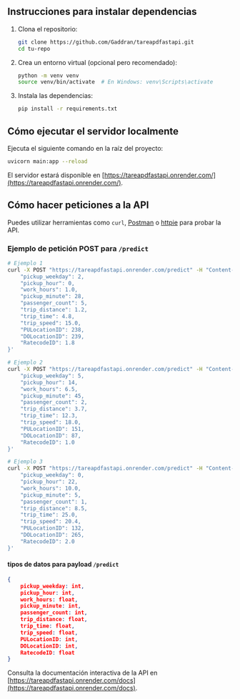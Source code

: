 ## Instrucciones para instalar dependencias

1. Clona el repositorio:
    ```bash
    git clone https://github.com/Gaddran/tareapdfastapi.git
    cd tu-repo
    ```
2. Crea un entorno virtual (opcional pero recomendado):
    ```bash
    python -m venv venv
    source venv/bin/activate  # En Windows: venv\Scripts\activate
    ```
3. Instala las dependencias:
    ```bash
    pip install -r requirements.txt
    ```

## Cómo ejecutar el servidor localmente

Ejecuta el siguiente comando en la raíz del proyecto:

```bash
uvicorn main:app --reload
```

El servidor estará disponible en [https://tareapdfastapi.onrender.com/](https://tareapdfastapi.onrender.com/).

## Cómo hacer peticiones a la API

Puedes utilizar herramientas como `curl`, [Postman](https://www.postman.com/) o [httpie](https://httpie.io/) para probar la API. 
### Ejemplo de petición POST para `/predict`

```bash
# Ejemplo 1
curl -X POST "https://tareapdfastapi.onrender.com/predict" -H "Content-Type: application/json" -d '{
    "pickup_weekday": 2,
    "pickup_hour": 0,
    "work_hours": 1.0,
    "pickup_minute": 28,
    "passenger_count": 5,
    "trip_distance": 1.2,
    "trip_time": 4.8,
    "trip_speed": 15.0,
    "PULocationID": 238,
    "DOLocationID": 239,
    "RatecodeID": 1.8
}'

# Ejemplo 2
curl -X POST "https://tareapdfastapi.onrender.com/predict" -H "Content-Type: application/json" -d '{
    "pickup_weekday": 5,
    "pickup_hour": 14,
    "work_hours": 6.5,
    "pickup_minute": 45,
    "passenger_count": 2,
    "trip_distance": 3.7,
    "trip_time": 12.3,
    "trip_speed": 18.0,
    "PULocationID": 151,
    "DOLocationID": 87,
    "RatecodeID": 1.0
}'

# Ejemplo 3
curl -X POST "https://tareapdfastapi.onrender.com/predict" -H "Content-Type: application/json" -d '{
    "pickup_weekday": 0,
    "pickup_hour": 22,
    "work_hours": 10.0,
    "pickup_minute": 5,
    "passenger_count": 1,
    "trip_distance": 8.5,
    "trip_time": 25.0,
    "trip_speed": 20.4,
    "PULocationID": 132,
    "DOLocationID": 265,
    "RatecodeID": 2.0
}'
```

#### tipos de datos para payload `/predict`

```json
{
    pickup_weekday: int,
    pickup_hour: int,
    work_hours: float,
    pickup_minute: int,
    passenger_count: int,
    trip_distance: float,
    trip_time: float,
    trip_speed: float,
    PULocationID: int,
    DOLocationID: int,
    RatecodeID: float
}
```

Consulta la documentación interactiva de la API en [https://tareapdfastapi.onrender.com/docs](https://tareapdfastapi.onrender.com/docs).
